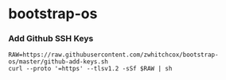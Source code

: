 # bootstrap-os

### Add Github SSH Keys

```
RAW=https://raw.githubusercontent.com/zwhitchcox/bootstrap-os/master/github-add-keys.sh
curl --proto '=https' --tlsv1.2 -sSf $RAW | sh
```
